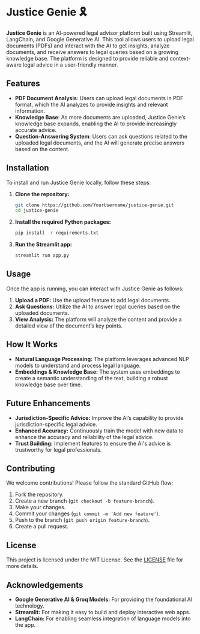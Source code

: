 # Justice Genie 🎗

**Justice Genie** is an AI-powered legal advisor platform built using Streamlit, LangChain, and Google Generative AI. This tool allows users to upload legal documents (PDFs) and interact with the AI to get insights, analyze documents, and receive answers to legal queries based on a growing knowledge base. The platform is designed to provide reliable and context-aware legal advice in a user-friendly manner.

## Features
- **PDF Document Analysis**: Users can upload legal documents in PDF format, which the AI analyzes to provide insights and relevant information.
- **Knowledge Base**: As more documents are uploaded, Justice Genie’s knowledge base expands, enabling the AI to provide increasingly accurate advice.
- **Question-Answering System**: Users can ask questions related to the uploaded legal documents, and the AI will generate precise answers based on the content.

## Installation

To install and run Justice Genie locally, follow these steps:

1. **Clone the repository:**
   ```bash
   git clone https://github.com/YourUsername/justice-genie.git
   cd justice-genie
   ```

2. **Install the required Python packages:**
   ```bash
   pip install -r requirements.txt
   ```

3. **Run the Streamlit app:**
   ```bash
   streamlit run app.py
   ```

## Usage

Once the app is running, you can interact with Justice Genie as follows:

1. **Upload a PDF:** Use the upload feature to add legal documents.
2. **Ask Questions:** Utilize the AI to answer legal queries based on the uploaded documents.
3. **View Analysis:** The platform will analyze the content and provide a detailed view of the document’s key points.

## How It Works

- **Natural Language Processing:** The platform leverages advanced NLP models to understand and process legal language.
- **Embeddings & Knowledge Base:** The system uses embeddings to create a semantic understanding of the text, building a robust knowledge base over time.

## Future Enhancements
- **Jurisdiction-Specific Advice:** Improve the AI’s capability to provide jurisdiction-specific legal advice.
- **Enhanced Accuracy:** Continuously train the model with new data to enhance the accuracy and reliability of the legal advice.
- **Trust Building:** Implement features to ensure the AI's advice is trustworthy for legal professionals.

## Contributing

We welcome contributions! Please follow the standard GitHub flow:

1. Fork the repository.
2. Create a new branch (`git checkout -b feature-branch`).
3. Make your changes.
4. Commit your changes (`git commit -m 'Add new feature'`).
5. Push to the branch (`git push origin feature-branch`).
6. Create a pull request.

## License

This project is licensed under the MIT License. See the [LICENSE](LICENSE) file for more details.

## Acknowledgements
- **Google Generative AI & Groq Models:** For providing the foundational AI technology.
- **Streamlit:** For making it easy to build and deploy interactive web apps.
- **LangChain:** For enabling seamless integration of language models into the app.

